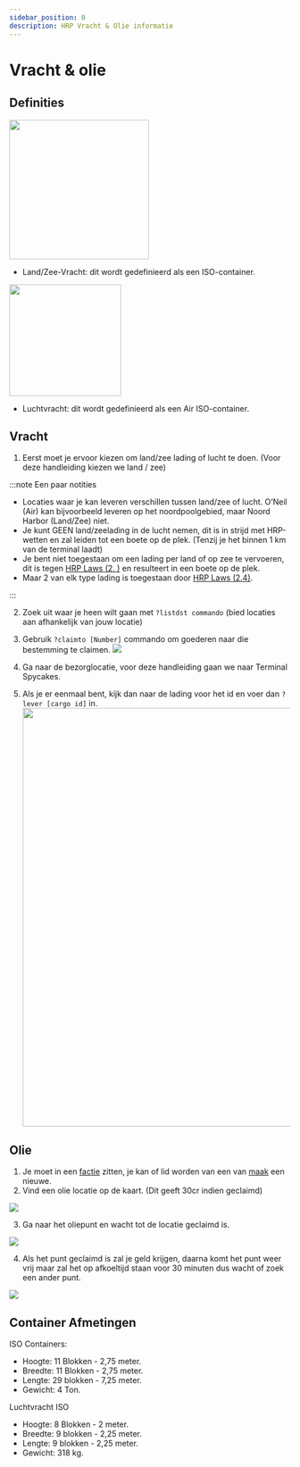 ```yaml
---
sidebar_position: 0
description: HRP Vracht & Olie informatie
---
```


# Vracht & olie

## Definities

<!-- css for flex -->
  <div class="flex-vcenter">
    <div>
      <img src="/img/hrp/cargooil/HRPISOContainer.png" width="250px"/>
    </div>
<p>

- Land/Zee-Vracht: dit wordt gedefinieerd als een ISO-container.

</p>
  </div>

<!-- css for flex -->
  <div class="flex-vcenter">
    <div>
      <img src="/img/hrp/cargooil/HRPAirISOContainerpng.png" width="200px"/>
    </div>
<p>

- Luchtvracht: dit wordt gedefinieerd als een Air ISO-container.

</p>
  </div>

## Vracht

1. Eerst moet je ervoor kiezen om land/zee lading of lucht te doen. (Voor deze handleiding kiezen we land / zee)

:::note Een paar notities

- Locaties waar je kan leveren verschillen tussen land/zee of lucht. O’Neil (Air) kan bijvoorbeeld leveren op het noordpoolgebied, maar Noord Harbor (Land/Zee) niet.
- Je kunt GEEN land/zeelading in de lucht nemen, dit is in strijd met HRP-wetten en zal leiden tot een boete op de plek. (Tenzij je het binnen 1 km van de terminal laadt)
- Je bent niet toegestaan om een lading per land of op zee te vervoeren, dit is tegen [HRP Laws (2. )](/hrplaws#23-airiso-container-mismanagement) en resulteert in een boete op de plek.
- Maar 2 van elk type lading is toegestaan door [HRP Laws (2.4)](/hrplaws#24-player-container-limit).

:::

2. Zoek uit waar je heen wilt gaan met `?listdst commando` (bied locaties aan afhankelijk van jouw locatie)
3. Gebruik `?claimto [Number]` commando om goederen naar die bestemming te claimen. <img src="/img/hrp/cargooil/HRPClaimTo.png" />

4. Ga naar de bezorglocatie, voor deze handleiding gaan we naar Terminal Spycakes.
5. Als je er eenmaal bent, kijk dan naar de lading voor het id en voer dan `?lever [cargo id]` in. <img src="/img/hrp/cargooil/HRPDeliver.png" width="750px" />


## Olie

1. Je moet in een [factie](https://trickys.gg/factions) zitten, je kan of lid worden van een van [maak](/stormworks/HRP/factions#create-a-faction) een nieuwe.
2. Vind een olie locatie op de kaart. (Dit geeft 30cr indien geclaimd)

<img src="/img/hrp/cargooil/HRPOilField.png" />

3. Ga naar het oliepunt en wacht tot de locatie geclaimd is.

<img src="/img/hrp/cargooil/HRPOilPointcapture1.png" />

4. Als het punt geclaimd is zal je geld krijgen, daarna komt het punt weer vrij maar zal het op afkoeltijd staan voor 30 minuten dus wacht of zoek een ander punt.

<img src="/img/hrp/cargooil/HRPOilPointcapture2.png" />

## Container Afmetingen

ISO Containers:
- Hoogte: 11 Blokken - 2,75 meter.
- Breedte: 11 Blokken - 2,75 meter.
- Lengte: 29 blokken - 7,25 meter.
- Gewicht: 4 Ton.

Luchtvracht ISO
- Hoogte: 8 Blokken - 2 meter.
- Breedte: 9 blokken - 2,25 meter.
- Lengte: 9 blokken - 2,25 meter.
- Gewicht: 318 kg.